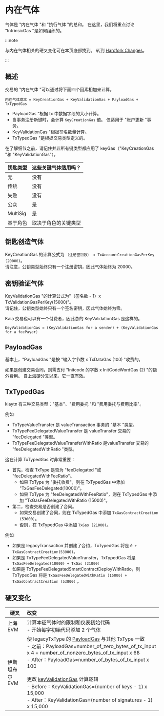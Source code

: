 # 内在气体

气体是 "内在气体 "和 "执行气体 "的总和。 在这里，我们将重点讨论 "IntrinsicGas "是如何组织的。

:::note

与内在气体相关的硬叉变化可在本页底部找到。 转到 [Hardfork Changes](#hardfork-changes)。

:::

## 概述

交易的 "内在气体 "可以通过将下面四个因素相加来计算。

```
内在气体成本 = KeyCreationGas + KeyValidationGas + PayloadGas + TxTypedGas
```

- PayloadGas "根据 tx 中数据字段的大小计算。
- 当事务注册新键时，会计算 `KeyCreationGas` 值。 仅适用于 "账户更新 "事务。
- KeyValidationGas "根据签名数量计算。
- TxTypedGas "是根据交易类型定义的。

在了解细节之前，请记住并非所有键类型都应用了 keyGas（"KeyCreationGas "和 "KeyValidationGas"）。

| 钥匙类型     | 这些关键气体适用吗？ |
| :------- | :--------- |
| 无        | 没有         |
| 传统       | 没有         |
| 失败       | 没有         |
| 公众       | 是          |
| MultiSig | 是          |
| 基于角色     | 取决于角色的关键类型 |

## 钥匙创造气体<a id="keycreationgas"></a>

KeyCreationGas 的计算公式为 `（注册密钥数） x TxAccountCreationGasPerKey (20000)`。\
请注意，公钥类型始终只有一个注册密钥，因此气体始终为 20000。

## 密钥验证气体<a id="keyvalidationgas"></a>

KeyValidationGas "的计算公式为"（签名数 - 1）x TxValidationGasPerKey(15000)"。\
请记住，公钥类型始终只有一个签名密钥，因此气体始终为零。

Kaia 交易也可以有一个付费者，因此总的 KeyValidationGas 是这样的。

```
KeyValidationGas = (KeyValidationGas for a sender) + (KeyValidationGas for a feePayer)
```

## PayloadGas<a id="payloadgas"></a>

基本上，"PayloadGas "是按 "输入字节数 x TxDataGas (100) "收费的。

如果是创建交易合同，则需支付 "Initcode 的字数 x InitCodeWordGas (2) "的额外费用。 自上海硬分叉以来，它一直有效。

## TxTypedGas<a id="txtypedgas"></a>

klaytn 有三种交易类型："基本"、"费用委托 "和 "费用委托与费用比率"。

例如

- TxTypeValueTransfer 是 valueTransaction 事务的 "基本 "类型。
- TxTypeFeeDelegatedValueTransfer 是 valueTransfer 交易的 "feeDelegated "类型。
- TxTypeFeeDelegatedValueTransferWithRatio 是valueTransfer 交易的 "feeDelegatedWithRatio "类型。

这在计算 TxTypedGas 时非常重要：

- 首先，检查 TxType 是否为 "feeDelegated "或 "feeDelegatedWithFeeRatio"。
  - 如果 TxType 为 "委托收费"，则在 TxTypedGas 中添加 "TxGasFeeDelegated(10000)"。
  - 如果 TxType 为 "feeDelegatedWithFeeRatio"，则在 TxTypedGas 中添加 "TxGasFeeDelegatedWithRatio (15000)"。
- 第二，检查交易是否创建了合同。
  - 如果交易创建了合同，则在 TxTypedGas 中添加 `TxGasContractCreation (53000)`。
  - 否则，在 TxTypedGas 中添加 `TxGas (21000)`。

例如

- 如果是 legacyTransaction 并创建了合约，TxTypedGas 将是 `0 + TxGasContractCreation(53000)`。
- 如果是 TxTypeFeeDelegatedValueTransfer，TxTypedGas 将是 `TxGasFeeDelegated(10000) + TxGas (21000)`
- 如果是 TxTypeFeeDelegatedSmartContractDeployWithRatio，则 TxTypedGas 将是 `TxGasFeeDelegatedWithRatio (15000) + TxGasContractCreation (53000)` 。

## 硬叉变化

| 硬叉        | 改变                                                                                                                                                                                                                                                                                                                                                                                                                                                                                                                                                                                                                                                                                                                                                                                                                    |
| --------- | :-------------------------------------------------------------------------------------------------------------------------------------------------------------------------------------------------------------------------------------------------------------------------------------------------------------------------------------------------------------------------------------------------------------------------------------------------------------------------------------------------------------------------------------------------------------------------------------------------------------------------------------------------------------------------------------------------------------------------------------------------------------------------------------------------------------------- |
| 上海 EVM    | 计算本征气体时的限制和仪表初始代码<br/>- 开始每字初始代码添加 2 个气体                                                                                                                                                                                                                                                                                                                                                                                                                                                                                                                                                                                                                                                                                                                                                                              |
| 伊斯坦布尔 EVM | 使 legacyTxType 的 [PayloadGas](#payloadgas) 与其他 TxType 一致<br/>- 之前：PayloadGas=number_of_zero_bytes_of_tx_input x 4 + number_of_nonzero_bytes_of_tx_input x 68<br/> - After：PayloadGas=number_of_bytes_of_tx_input x 100<br/><br/>更改 [keyValidationGas](#keyvalidationgas) 计算逻辑<br/>- Before：KeyValidationGas=(number of keys - 1) x 15,000<br/>- After：KeyValidationGas=(number of signatures - 1) x 15,000 |
